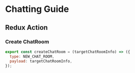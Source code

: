 # Chatting Guide

## Redux Action

### Create ChatRoom

```js
export const createChatRoom = (targetChatRoomInfo) => ({
  type: NEW_CHAT_ROOM,
  payload: targetChatRoomInfo,
});
```

